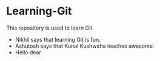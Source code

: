 # Learning-Git
This repository is used to learn Git.

- Nikhil says that learning Git is fun.
- Ashutosh says that Kunal Kushwaha teaches awesome.
- Hello dear
